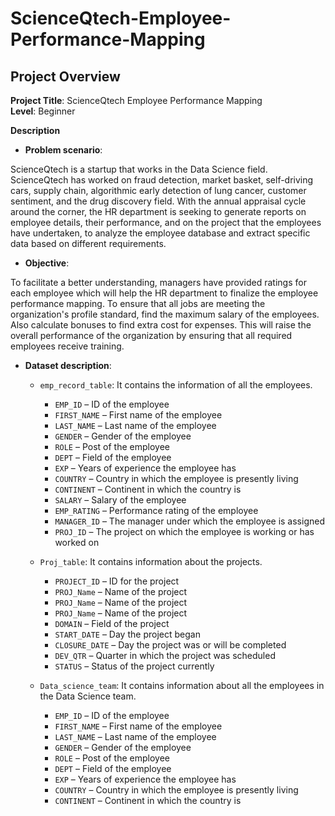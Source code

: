 # ScienceQtech-Employee-Performance-Mapping

## Project Overview

**Project Title**: ScienceQtech Employee Performance Mapping  
**Level**: Beginner   

**Description**

- **Problem scenario**:

ScienceQtech is a startup that works in the Data Science field. ScienceQtech has worked on fraud detection, market basket, self-driving cars, supply chain, algorithmic early detection of lung cancer, customer sentiment, and the drug discovery field. With the annual appraisal cycle around the corner, the HR department is seeking to generate reports on employee details, their performance, and on the project that the employees have undertaken, to analyze the employee database and extract specific data based on different requirements.

- **Objective**:

To facilitate a better understanding, managers have provided ratings for each employee which will help the HR department to finalize the employee performance mapping. To ensure that all jobs are meeting the organization's profile standard, find the maximum salary of the employees. Also calculate bonuses to find extra cost for expenses. This will raise the overall performance of the organization by ensuring that all required employees receive training.

- **Dataset description**:

  - ```emp_record_table```: It contains the information of all the employees.
  
    - ```EMP_ID``` – ID of the employee
    - ```FIRST_NAME``` – First name of the employee
    - ```LAST_NAME``` – Last name of the employee
    - ```GENDER``` – Gender of the employee
    - ```ROLE``` – Post of the employee
    - ```DEPT``` – Field of the employee
    - ```EXP``` – Years of experience the employee has
    - ```COUNTRY``` – Country in which the employee is presently living
    - ```CONTINENT``` – Continent in which the country is
    - ```SALARY``` – Salary of the employee
    - ```EMP_RATING``` – Performance rating of the employee
    - ```MANAGER_ID``` – The manager under which the employee is assigned
    - ```PROJ_ID``` – The project on which the employee is working or has worked on
  
  - ```Proj_table```: It contains information about the projects.
  
    - ```PROJECT_ID``` – ID for the project
    - ```PROJ_Name``` – Name of the project
    - ```PROJ_Name``` – Name of the project
    - ```PROJ_Name``` – Name of the project
    - ```DOMAIN``` – Field of the project
    - ```START_DATE``` – Day the project began
    - ```CLOSURE_DATE``` – Day the project was or will be completed
    - ```DEV_QTR``` – Quarter in which the project was scheduled
    - ```STATUS``` – Status of the project currently
  
  - ```Data_science_team```: It contains information about all the employees in the Data Science team.
  
    - ```EMP_ID``` – ID of the employee
    - ```FIRST_NAME``` – First name of the employee
    - ```LAST_NAME``` – Last name of the employee
    - ```GENDER``` – Gender of the employee
    - ```ROLE``` – Post of the employee
    - ```DEPT``` – Field of the employee
    - ```EXP``` – Years of experience the employee has
    - ```COUNTRY``` – Country in which the employee is presently living
    - ```CONTINENT``` – Continent in which the country is
     
